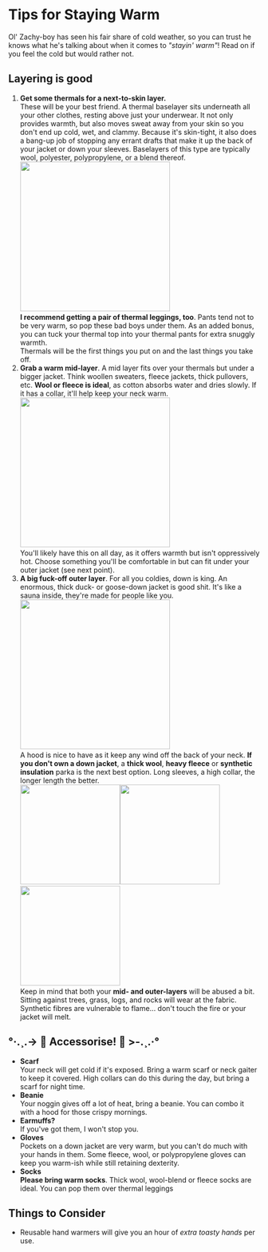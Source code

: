 # Tips for Staying Warm

Ol' Zachy-boy has seen his fair share of cold weather, so you can trust he knows what he's talking about when it comes to *"stayin' warm"*! Read on if you feel the cold but would rather not.

## Layering is good

1. **Get some thermals for a next-to-skin layer.**  
These will be your best friend. A thermal baselayer sits underneath all your other clothes, resting above just your underwear. It not only provides warmth, but also moves sweat away from your skin so you don't end up cold, wet, and clammy. Because it's skin-tight, it also does a bang-up job of stopping any errant drafts that make it up the back of your jacket or down your sleeves. Baselayers of this type are typically wool, polyester, polypropylene, or a blend thereof.
<br/><img src="https://images.sportsdirect.com/images/products/40208003_l_a1.jpg" height="300"/><br/>
**I recommend getting a pair of thermal leggings, too**. Pants tend not to be very warm, so pop these bad boys under them. As an added bonus, you can tuck your thermal top into your thermal pants for extra snuggly warmth.  
Thermals will be the first things you put on and the last things you take off.
2. **Grab a warm mid-layer**. A mid layer fits over your thermals but under a bigger jacket. Think woollen sweaters, fleece jackets, thick pullovers, etc. **Wool or fleece is ideal**, as cotton absorbs water and dries slowly. If it has a collar, it'll help keep your neck warm.
<br/><img src="https://media.endclothing.com/media/f_auto,w_600,h_600/prodmedia/media/catalog/product/0/4/04-10-2019_filson_sherpafleecejacket_marsholive_20117928-mo_blr_1.jpg" height="300"/><br/>
You'll likely have this on all day, as it offers warmth but isn't oppressively hot. Choose something you'll be comfortable in but can fit under your outer jacket (see next point).
3. **A big fuck-off outer layer**. For all you coldies, down is king. An enormous, thick duck- or goose-down jacket is good shit. It's like a sauna inside, they're made for people like you.
<br/><img src="https://kmd-assets.imgix.net/catalog/product/a/0/a0956_902_epiq_wmns_hooded_down_jacket_v2_a_3.jpg" height="300"/><br/>
A hood is nice to have as it keep any wind off the back of your neck.
**If you don't own a down jacket**, a **thick wool**, **heavy fleece** or **synthetic insulation** parka is the next best option. Long sleeves, a high collar, the longer length the better.
<br/><img src="https://www.bfgcdn.com/1500_1500_90/005-2777-0111/mufflon-patrick-wool-parka.jpg" height="200"/><img src="https://www.wigglestatic.com/product-media/6360117708/Kathmandu-Ironside-Fleece-Jacket-Lightweight-Fleeces-Blue-AW16-12699-602-0.jpg?w=430&h=430&a=7" height="200"/><img src="https://images-na.ssl-images-amazon.com/images/I/71z1nFpNmBL._AC_UL1500_.jpg" height="200"/><br/>
Keep in mind that both your **mid- and outer-layers** will be abused a bit. Sitting against trees, grass, logs, and rocks will wear at the fabric. Synthetic fibres are vulnerable to flame... don't touch the fire or your jacket will melt. 

## °·.¸.->   🎀  Accessorise!  🎀   >-.¸.·°
- **Scarf**  
Your neck will get cold if it's exposed. Bring a warm scarf or neck gaiter to keep it covered. High collars can do this during the day, but bring a scarf for night time. 
- **Beanie**  
Your noggin gives off a lot of heat, bring a beanie. You can combo it with a hood for those crispy mornings. 
- **Earmuffs?**  
If you've got them, I won't stop you.
- **Gloves**  
Pockets on a down jacket are very warm, but you can't do much with your hands in them. Some fleece, wool, or polypropylene gloves can keep you warm-ish while still retaining dexterity. 
- **Socks**  
**Please bring warm socks**. Thick wool, wool-blend or fleece socks are ideal. You can pop them over thermal leggings

## Things to Consider
- Reusable hand warmers will give you an hour of *extra toasty hands* per use.

